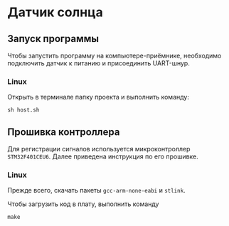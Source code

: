 # Датчик солнца

## Запуск программы

Чтобы запустить программу на компьютере-приёмнике, необходимо подключить датчик к питанию и присоединить UART-шнур.

### Linux

Открыть в терминале папку проекта и выполнить команду:

```
sh host.sh
```

## Прошивка контроллера

Для регистрации сигналов используется микроконтроллер `STM32F401CEU6`. Далее приведена инструкция по его прошивке.

### Linux

Прежде всего, скачать пакеты `gcc-arm-none-eabi` и `stlink`.

Чтобы загрузить код в плату, выполнить команду

```
make
```
